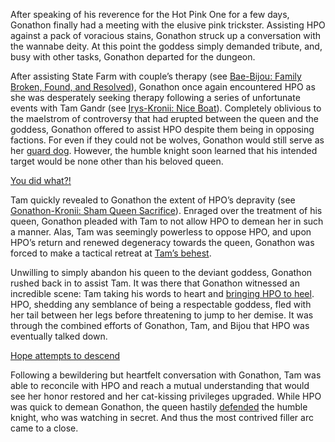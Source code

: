 <!-- title: No Goddesses or Queens, Only Grems -->

After speaking of his reverence for the Hot Pink One for a few days, Gonathon finally had a meeting with the elusive pink trickster. Assisting HPO against a pack of voracious stains, Gonathon struck up a conversation with the wannabe deity. At this point the goddess simply demanded tribute, and, busy with other tasks, Gonathon departed for the dungeon.

After assisting State Farm with couple’s therapy (see [Bae-Bijou: Family Broken, Found, and Resolved](#edge:bae-bijou)), Gonathon once again encountered HPO as she was desperately seeking therapy following a series of unfortunate events with Tam Gandr (see [Irys-Kronii: Nice Boat](#edge:irys-kronii)). Completely oblivious to the maelstrom of controversy that had erupted between the queen and the goddess, Gonathon offered to assist HPO despite them being in opposing factions. For even if they could not be wolves, Gonathon would still serve as her [guard dog](https://youtu.be/alQr5XqoUPs?t=14697). However, the humble knight soon learned that his intended target would be none other than his beloved queen. 

[You did what?!](#embed:https://youtu.be/alQr5XqoUPs?t=15178)

Tam quickly revealed to Gonathon the extent of HPO’s depravity (see [Gonathon-Kronii: Sham Queen Sacrifice](#edge:kronii-gigi)). Enraged over the treatment of his queen, Gonathon pleaded with Tam to not allow HPO to demean her in such a manner. Alas, Tam was seemingly powerless to oppose HPO, and upon HPO’s return and renewed degeneracy towards the queen, Gonathon was forced to make a tactical retreat at [Tam’s behest](https://youtu.be/alQr5XqoUPs?t=16162). 

Unwilling to simply abandon his queen to the deviant goddess, Gonathon rushed back in to assist Tam. It was there that Gonathon witnessed an incredible scene: Tam taking his words to heart and [bringing HPO to heel](https://youtu.be/alQr5XqoUPs?t=17471). HPO, shedding any semblance of being a respectable goddess, fled with her tail between her legs before threatening to jump to her demise. It was through the combined efforts of Gonathon, Tam, and Bijou that HPO was eventually talked down. 

[Hope attempts to descend](#embed:https://youtu.be/alQr5XqoUPs?t=17972) 

Following a bewildering but heartfelt conversation with Gonathon, Tam was able to reconcile with HPO and reach a mutual understanding that would see her honor restored and her cat-kissing privileges upgraded. While HPO was quick to demean Gonathon, the queen hastily [defended](https://youtu.be/alQr5XqoUPs?t=19836) the humble knight, who was watching in secret. And thus the most contrived filler arc came to a close.